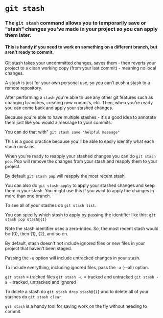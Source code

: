 # `git stash`

### The `git stash` command allows you to temporarily save or "stash" changes you've made in your project so you can apply them later.

#### This is handy if you need to work on something on a different branch, but aren't ready to commit.

Git stash takes your uncommitted changes, saves them - then reverts your project to a clean working copy (from your last commit) - meaning no local changes.

A stash is just for your own personal use, so you can't push a stash to a remote repository.

After performing a `stash` you're able to use any other git features such as changing branches, creating new commits, etc. Then, when you're ready you can come back and apply your stashed changes.

Because you're able to have multiple stashes - it's a good idea to annotate them just like you would a message to your commits.

You can do that with" `git stash save "helpful message"`

This is a good practice because you'll be able to easily identify what each stash contains.

When you're ready to reapply your stashed changes you can do `git stash pop`. Pop will remove the changes from your stash and reapply them to your project.

By default `git stash pop` will reapply the most recent stash.

You can also do `git stash apply` to apply your stashed changes and keep them in your stash. You might use this if you want to apply the changes in more than one branch.

To see all of your stashes do `git stash list`.

You can specify which stash to apply by passing the identifier like this: `git stash pop stash@{1}`

Note the stash identifier uses a zero-index. So, the most recent stash would be {0}, then {1}, {2}, and so on.

By default, stash doesn't not include ignored files or new files in your project that haven't been staged.

Passing the `-u` option will include untracked changes in your stash.

To include everything, including ignored files, pass the `-a` (--all) option.

`git stash` = tracked files
`git stash -u` = tracked and untracked
`git stash -a` = tracked, untracked and ignored

To delete a stash do `git stash drop stash@{1}` and to delete all of your stashes do `git stash clear`

`git stash` is a handy tool for saving work on the fly without needing to commit.